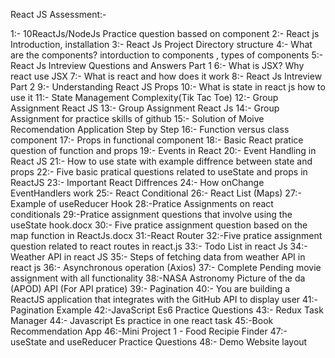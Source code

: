 React JS Assessment:-

1:- 10ReactJs/NodeJs Practice question bassed on component
2:- React js Introduction, installation
3:- React Js Project Directory structure
4:- What are the components? intorduction to components , types of components
5:- React Js Intreview Questions and Answers Part 1
6:- What is JSX? Why react use JSX
7:- What is react and how does it work
8:- React Js Intreview Part 2
9:- Understanding React JS Props
10:- What is state in react js how to use it
11:- State Management Complexity(Tik Tac Toe)
12:- Group Assignment React JS
13:- Group Assignment React Js
14:- Group Assignment for practice skills of github
15:- Solution of Moive Recomendation Application Step by Step
16:- Function versus class component
17:- Props in functional component
18:- Basic React pratice question of function and props
19:- Events in React
20:- Event Handling in React JS
21:- How to use state with example diffrence between state and props
22:- Five basic pratical questions related to useState and props in ReactJS
23:- Important React Diffrences
24:- How onChange EventHandlers work
25:- React Conditional
26:- React List (Maps)
27:- Example of useReducer Hook
28:-Pratice Assignments on react conditionals
29:-Pratice assignment questions that involve using the useState hook.docx
30:- Five pratice assignment question based on the map function in ReactJs.docx
31:-React Router
32:-Five pratice assignment question related to react routes in react.js
33:- Todo List in react Js
34:- Weather API in react JS
35:- Steps of fetching data from weather API in react js
36:- Asynchronous operation (Axios)
37:- Complete Pending movie assignment with all functionality
38:-NASA Astronomy Picture of the da (APOD) API (For API pratice)
39:- Pagination
40:- You are building a ReactJS application that integrates with the GitHub API to display user
41:-Pagination Example
42:-JavaScript Es6 Practice Questions
43:- Redux Task Manager
44:- Javascript Es practice in one react task
45:-Book Recommendation App
46:-Mini Project 1 - Food Recipie Finder
47:- useState and useReducer Practice Questions
48:- Demo Website layout

